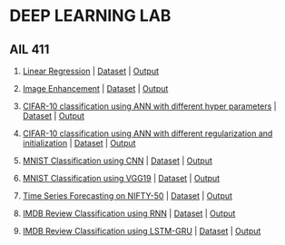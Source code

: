 # DEEP LEARNING LAB
## AIL 411

1. [Linear Regression](https://github.com/don-sabu/deep-learning-basics/blob/main/programs/linear_regression.py) | [Dataset](https://github.com/don-sabu/deep-learning-basics/blob/main/dataset/height-weight.csv) | [Output](https://github.com/don-sabu/deep-learning-basics/blob/main/output/Linear_regression_output.png)

2. [Image Enhancement](https://github.com/don-sabu/deep-learning-basics/blob/main/programs/Image_Enhancement.py) | [Dataset](https://github.com/don-sabu/deep-learning-basics/blob/main/dataset/komodo_dragon.jpg) | [Output](https://github.com/don-sabu/deep-learning-basics/blob/main/output/Image_Engancement_output.png)

3. [CIFAR-10 classification using ANN with different hyper parameters](https://github.com/don-sabu/deep-learning-basics/blob/main/programs/CIFAR10_using_ANN.py) | [Dataset](https://placehold.jp/30/dd6699/ffffff/300x150.png?text=Inbuilt+Dataset) | [Output](https://github.com/don-sabu/deep-learning-basics/blob/main/output/Experiment_03.pdf)

4. [CIFAR-10 classification using ANN with different regularization and initialization](https://github.com/don-sabu/deep-learning-basics/blob/main/programs/CIFAR_10_Classification_with_ANN_Configurations.py) | [Dataset](https://placehold.jp/30/dd6699/ffffff/300x150.png?text=Inbuilt+Dataset) | [Output](https://github.com/don-sabu/deep-learning-basics/blob/main/output/Experiment_04.txt)

5. [MNIST Classification using CNN](https://github.com/don-sabu/deep-learning-basics/blob/main/programs/MNIST_using_CNN.py) | [Dataset](https://placehold.jp/30/dd6699/ffffff/300x150.png?text=Inbuilt+Dataset) | [Output](https://github.com/don-sabu/deep-learning-basics/blob/main/output/MNIST_Classification_using_CNN_Output.png)

6. [MNIST Classification using VGG19](https://github.com/don-sabu/deep-learning-basics/blob/main/programs/MNIST_Classification_using_VGG19.py) | [Dataset](https://placehold.jp/30/dd6699/ffffff/300x150.png?text=Inbuilt+Dataset) | [Output](https://github.com/don-sabu/deep-learning-basics/blob/main/output/DL_Program_6_Output.pdf)

7. [Time Series Forecasting on NIFTY-50](https://github.com/don-sabu/deep-learning-basics/blob/main/programs/time_series_forecasting_lstm.py) | [Dataset](https://github.com/don-sabu/deep-learning-basics/blob/main/dataset/nifty.csv) | [Output]()

8. [IMDB Review Classification using RNN](https://github.com/don-sabu/deep-learning-basics/blob/main/programs/imdb_review_cclassification_rnn.py) | [Dataset](https://placehold.jp/30/dd6699/ffffff/300x150.png?text=Inbuilt+Dataset) | [Output](https://github.com/don-sabu/deep-learning-basics/blob/main/output/DL_Program_6_Output.pdf)

9. [IMDB Review Classification using LSTM-GRU](https://github.com/don-sabu/deep-learning-basics/blob/main/programs/imdb_lstm_gru.py) | [Dataset](https://placehold.jp/30/dd6699/ffffff/300x150.png?text=Inbuilt+Dataset) | [Output]()
